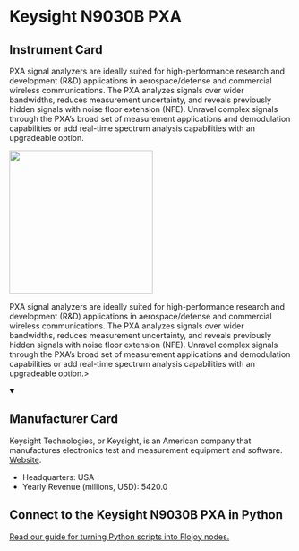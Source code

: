 
# Keysight N9030B PXA

## Instrument Card

<div className="flex">

<div>

PXA signal analyzers are ideally suited for high-performance research and development (R&D) applications in aerospace/defense and commercial wireless communications. The PXA analyzes signals over wider bandwidths, reduces measurement uncertainty, and reveals previously hidden signals with noise floor extension (NFE). Unravel complex signals through the PXA’s broad set of measurement applications and demodulation capabilities or add real-time spectrum analysis capabilities with an upgradeable option.

</div>

<img width="256" src="https://v5.airtableusercontent.com/v1/19/19/1691539200000/KfYsRshhYXGm_JP7C09Xmw/UMXSZZejzF79tdZwoxSJLhdlxi6A7o44SWpKk6aXknKBrM2PS1BcQEoNrKkLxCJFNWKLpwgv9vgNWb_pS0P1UERvZ3wrhJnsADkvwCaXTsg/SIyP5OY-1B3vMC0KctnyxrZxp7zhLBeeLAOMoJmMffs"/>

</div>

PXA signal analyzers are ideally suited for high-performance research and development (R&D) applications in aerospace/defense and commercial wireless communications. The PXA analyzes signals over wider bandwidths, reduces measurement uncertainty, and reveals previously hidden signals with noise floor extension (NFE). Unravel complex signals through the PXA’s broad set of measurement applications and demodulation capabilities or add real-time spectrum analysis capabilities with an upgradeable option.>

<details open>
<summary><h2>Manufacturer Card</h2></summary>

Keysight Technologies, or Keysight, is an American company that manufactures electronics test and measurement equipment and software. <a href="https://www.keysight.com/us/en/home.html">Website</a>.

<ul>
  <li>Headquarters: USA</li>
  <li>Yearly Revenue (millions, USD): 5420.0</li>
</ul>
</details>

## Connect to the Keysight N9030B PXA in Python

[Read our guide for turning Python scripts into Flojoy nodes.](https://docs.flojoy.ai/custom-nodes/creating-custom-node/)


